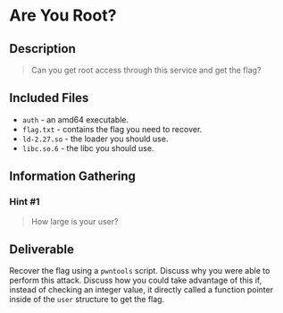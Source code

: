 # Are You Root?

## Description

> Can you get root access through this service and get the flag?

## Included Files

* `auth` - an amd64 executable.
* `flag.txt` - contains the flag you need to recover.
* `ld-2.27.so` - the loader you should use.
* `libc.so.6` - the libc you should use.

## Information Gathering

### Hint #1

> How large is your user?

## Deliverable

Recover the flag using a `pwntools` script. Discuss why you were able to perform
this attack. Discuss how you could take advantage of this if, instead of
checking an integer value, it directly called a function pointer inside of the
`user` structure to get the flag.
